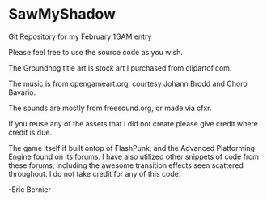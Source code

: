 SawMyShadow
===========

Git Repository for my February 1GAM entry

Please feel free to use the source code as you wish.

The Groundhog title art is stock art I purchased from clipartof.com.

The music is from opengameart.org, courtesy Johann Brodd and Choro Bavario.

The sounds are mostly from freesound.org, or made via cfxr.

If you reuse any of the assets that I did not create please give credit where credit is due.

The game itself if built ontop of FlashPunk, and the Advanced Platforming Engine found on its forums. I have also utilized other snippets of code from these forums, including the awesome transition effects seen scattered throughout. I do not take credit for any of this code.

-Eric Bernier